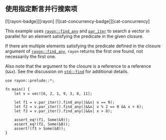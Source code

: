 ## 使用指定断言并行搜索项

[![rayon-badge]][rayon] [![cat-concurrency-badge]][cat-concurrency]

This example uses [`rayon::find_any`] and [`par_iter`] to search a vector in
parallel for an element satisfying the predicate in the given closure.

If there are multiple elements satisfying the predicate defined in the closure
argument of [`rayon::find_any`], `rayon` returns the first one found, not
necessarily the first one.

Also note that the argument to the closure is a reference to a reference
(`&&x`). See the discussion on [`std::find`] for additional details.

```rust,edition2018
use rayon::prelude::*;

fn main() {
    let v = vec![6, 2, 1, 9, 3, 8, 11];

    let f1 = v.par_iter().find_any(|&&x| x == 9);
    let f2 = v.par_iter().find_any(|&&x| x % 2 == 0 && x > 6);
    let f3 = v.par_iter().find_any(|&&x| x > 8);

    assert_eq!(f1, Some(&9));
    assert_eq!(f2, Some(&8));
    assert!(f3 > Some(&8));
}
```

[`par_iter`]: https://docs.rs/rayon/*/rayon/iter/trait.IntoParallelRefIterator.html#tymethod.par_iter
[`rayon::find_any`]: https://docs.rs/rayon/*/rayon/iter/trait.ParallelIterator.html#method.find_any
[`std::find`]: https://doc.rust-lang.org/std/iter/trait.Iterator.html#method.find

